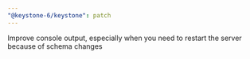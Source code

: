 ```yaml
---
"@keystone-6/keystone": patch
---
```


Improve console output, especially when you need to restart the server because of schema changes
